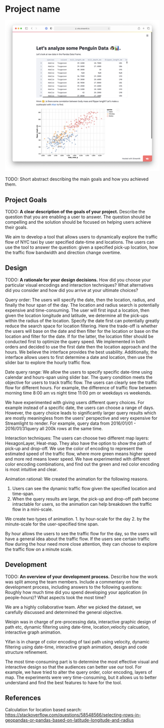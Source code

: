 # Project name

![A screenshot of your application. Could be a GIF.](screenshot.png)

TODO: Short abstract describing the main goals and how you achieved them.

## Project Goals

TODO: **A clear description of the goals of your project.** Describe the question that you are enabling a user to answer. The question should be compelling and the solution should be focused on helping users achieve their goals. 

We aim to develop a tool that allows users to dynamically explore the traffic flow of NYC taxi by user specified date-time and locations.  The users can use the tool to answer the  question: given a specified pick-up location, how the traffic flow bandwidth and direction change overtime. 

## Design

TODO: **A rationale for your design decisions.** How did you choose your particular visual encodings and interaction techniques? What alternatives did you consider and how did you arrive at your ultimate choices?

Query order:
The users will specify the date, then the location, radius, and finally the hour span of the day. 
The location and radius search is potentially expensive and time-consuming. The user will first input a location, then given the location longitude and latitude, we determine all the pick-ups within the radius of the location. 
Specify the date first can potentially greatly reduce the search space for location filtering.
Here the trade-off is whether the users will base on the date and then filter for the location or base on the location and filter for the date. 
If for the latter,  the location filter should be conducted first to optimize the query speed.  We implemented in both orders and decided to use the first date then the location approach and the hours. We believe the interface provides the best usability. Additionally, the interface allows users to first determine a date and location,  then use the slider bar to explore the hourly traffic flow. 

Date query range:
We allow the users to specify specific date-time using calendar and hours-span using slider bar. The query condition meets the objective for users to track traffic flow. The users can clearly see the traffic flow for different hours. For example, the difference of traffic flow between morning time 8:00 am vs night time 11:00 pm or weekdays vs weekends. 

We have experimented with giving users different query choices. For example instead of a specific date, the users can choose a range of days. However, the query choice leads to significantly larger query results which are mostly meaningless from the users' perspective and very expensive for Streamlight to render.  For example, query data from 2016/01/01 - 2016/01/31query all 200k rows at the same time. 


Interaction techniques: 
The users can choose two different map layers: HexagonLayer, Heat-map. They also have the option to show the path of pick-up and drop-off. 
We use the color of encoding to represent the estimated speed of the traffic flow, where more green means higher speed and more red means lower speed.  We have experimented with different color encoding combinations, and find out the green and red color encoding is most intuitive and clear. 

Animation rational:
We created the animation for the following reasons. 
1. Users can see the dynamic traffic flow given the specified location and time-span.
2. When the query results are large, the pick-up and drop-off path become intractable for users, so the animation can help breakdown the traffic flow in a mini-scale. 

We create two types of animation. 1. by hour-scale for the day 2. by the minute-scale for the user-specified time span.

By hour allows the users to see the traffic flow for the day, so the users will have a general idea about the traffic flow. If the users see certain traffic flow during the hour need more close attention, they can choose to explore the traffic flow on a minute scale. 

## Development

TODO: **An overview of your development process.** Describe how the work was split among the team members. Include a commentary on the development process, including answers to the following questions: Roughly how much time did you spend developing your application (in people-hours)? What aspects took the most time?

We are a highly collaborative team. After we picked the dataset, we carefully  discussed  and determined the general objective.

Weiqin was in charge of pre-processing data, interactive graphic design of path etc, dynamic filtering using date-time, location,velocity calcuation, interactive graph animation.

Yifan is in charge of color encoding of taxi path using velocity, dynamic filtering using date-time,  interactive graph animation, design and code structure refinement. 

The most time-consuming part is to determine the most effective visual and interactive design so that the audiences can better use our tool.  For example, we have tried to alter the query order, color encoding, layers of map. The experiments were very time-consuming, but it allows us to better understand and find the best features to have for the tool.

## References

Calculation for location based search: https://stackoverflow.com/questions/58548566/selecting-rows-in-geopandas-or-pandas-based-on-latitude-longitude-and-radius


